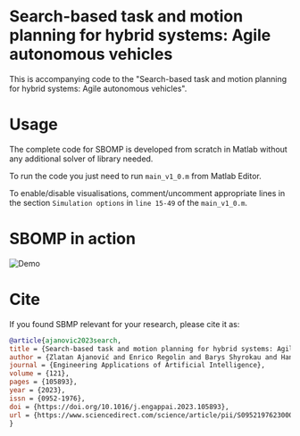 # Search-based task and motion planning for hybrid systems: Agile autonomous vehicles

This is accompanying code to the "Search-based task and motion planning for hybrid systems: Agile autonomous vehicles".

# Usage

The complete code for SBOMP is developed from scratch in Matlab without any additional solver of library needed.

To run the code you just need to run `main_v1_0.m` from Matlab Editor.

To enable/disable visualisations, comment/uncomment appropriate lines in the section `Simulation options` in `line 15-49` of the `main_v1_0.m`.

# SBOMP in action

![Demo](https://github.com/zlatanajanovic/SBMP_PerfDriving/blob/master/drift_w_plan_IAVSD.gif "Demo")


# Cite 
If you found SBMP relevant for your research, please cite it as:

```bibtex
@article{ajanovic2023search,
title = {Search-based task and motion planning for hybrid systems: Agile autonomous vehicles},
author = {Zlatan Ajanović and Enrico Regolin and Barys Shyrokau and Hana Ćatić and Martin Horn and Antonella Ferrara},
journal = {Engineering Applications of Artificial Intelligence},
volume = {121},
pages = {105893},
year = {2023},
issn = {0952-1976},
doi = {https://doi.org/10.1016/j.engappai.2023.105893},
url = {https://www.sciencedirect.com/science/article/pii/S0952197623000775},
}
```
